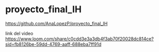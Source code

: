# proyecto_final_IH

https://github.com/AnaLopezP/proyecto_final_IH

link del video
https://www.loom.com/share/c0cdd3e3a3db4f3ab70f20028dc814ce?sid=fb8126be-59dd-4769-aaff-688eba7ff91d
